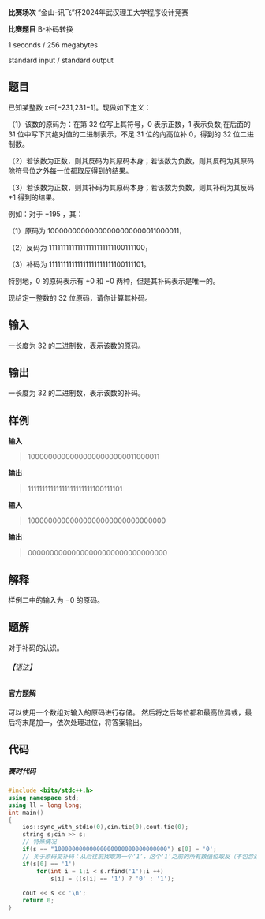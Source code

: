 **比赛场次** “金山-讯飞”杯2024年武汉理工大学程序设计竞赛

**比赛题目** B-补码转换

<!--more-->

1 seconds / 256 megabytes

standard input / standard output

## 题目

已知某整数 x∈[−231,231−1]。现做如下定义：

 （1）该数的原码为：在第 32 位写上其符号，0 表示正数，1 表示负数;在后面的 31 位中写下其绝对值的二进制表示，不足 31 位的向高位补 0，得到的 32 位二进制数。

 （2）若该数为正数，则其反码为其原码本身；若该数为负数，则其反码为其原码除符号位之外每一位都取反得到的结果。

 （3）若该数为正数，则其补码为其原码本身；若该数为负数，则其补码为其反码 +1 得到的结果。

 例如：对于 −195 ，其：

 （1）原码为 10000000000000000000000011000011，

 （2）反码为 11111111111111111111111100111100，

 （3）补码为 11111111111111111111111100111101。

 特别地，0 的原码表示有 +0 和 −0 两种，但是其补码表示是唯一的。

 现给定一整数的 32 位原码，请你计算其补码。

## 输入

一长度为 32 的二进制数，表示该数的原码。

## 输出

一长度为 32 的二进制数，表示该数的补码。

## 样例

**输入**

> 10000000000000000000000011000011

**输出**

> 11111111111111111111111100111101

**输入**

> 10000000000000000000000000000000

**输出**

> 00000000000000000000000000000000

## 解释

样例二中的输入为 −0 的原码。

## 题解

对于补码的认识。
###### 【语法】
#### 官方题解

可以使用一个数组对输入的原码进行存储。 然后将之后每位都和最高位异或，最后将末尾加一，依次处理进位，将答案输出。

## 代码

##### **赛时代码**

```c++
#include <bits/stdc++.h>
using namespace std;
using ll = long long;
int main()
{
    ios::sync_with_stdio(0),cin.tie(0),cout.tie(0);
    string s;cin >> s;
    // 特殊情况
    if(s == "10000000000000000000000000000000") s[0] = '0';
    // 关于原码变补码：从后往前找取第一个‘1’，这个‘1’之前的所有数值位取反（不包含这个‘1’）
    if(s[0] == '1')
        for(int i = 1;i < s.rfind('1');i ++)
            s[i] = ((s[i] == '1') ? '0' : '1');
    
    cout << s << '\n';
    return 0;
}
```

